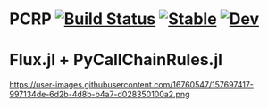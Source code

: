 # PCRP [![Build Status](https://github.com/terasakisatoshi/PCRP.jl/actions/workflows/CI.yml/badge.svg?branch=main)](https://github.com/terasakisatoshi/PCRP.jl/actions/workflows/CI.yml?query=branch%3Amain) [![Stable](https://img.shields.io/badge/docs-stable-blue.svg)](https://terasakisatoshi.github.io/PCRP.jl/stable) [![Dev](https://img.shields.io/badge/docs-dev-blue.svg)](https://terasakisatoshi.github.io/PCRP.jl/dev)

# Flux.jl + PyCallChainRules.jl

https://user-images.githubusercontent.com/16760547/157697417-997134de-6d2b-4d8b-b4a7-d028350100a2.png